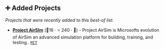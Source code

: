 ## ➕ Added Projects

_Projects that were recently added to this best-of list._

- <b><a href="https://github.com/iamaisim/ProjectAirSim">Project AirSIm</a></b> (🥈16 ·  ⭐ 240 · 🐣) - Project AirSim is Microsofts evolution of AirSim an advanced simulation platform for building, training, and testing.. <code><a href="http://bit.ly/34MBwT8">MIT</a></code>

